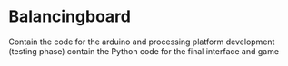 # Balancingboard
Contain the code for the arduino and processing platform development (testing phase)
contain the Python code for the final interface and game
